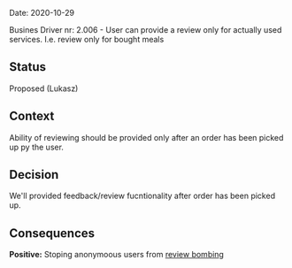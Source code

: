 Date: 2020-10-29 

Busines Driver nr: 2.006 - User can provide a review only for actually used services. I.e. review only for bought meals

## Status

Proposed (Lukasz)

## Context

Ability of reviewing should be provided only after an order has been picked up py the user.

## Decision

We'll provided feedback/review fucntionality after order has been picked up.

## Consequences

**Positive:** Stoping anonymoous users from [review bombing](https://en.wikipedia.org/wiki/Review_bomb)
